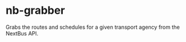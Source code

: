 nb-grabber
==========

Grabs the routes and schedules for a given transport agency from the NextBus API.
